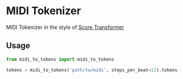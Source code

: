 # MIDI Tokenizer

MIDI Tokenizer in the style of [Score Transformer](https://github.com/suzuqn/ScoreTransformer)

## Usage

```python
from midi_to_tokens import midi_to_tokens

tokens = midi_to_tokens('path/to/midi', steps_per_beat=12).tokens
```

